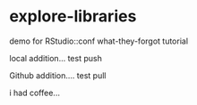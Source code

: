 # explore-libraries
demo for RStudio::conf what-they-forgot tutorial

local addition... test push

Github addition.... test pull

i had coffee... 